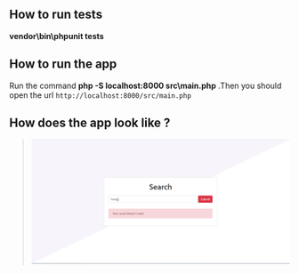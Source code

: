 ## How to run tests
 **vendor\bin\phpunit tests**

## How to run the app
   Run the command  **php -S localhost:8000 src\main.php** .Then you should open the url `http://localhost:8000/src/main.php`

## How does the app look like ?
 > ![alt text](https://github.com/ValValeria/Guzzle/blob/master/screen.png?raw=true)
